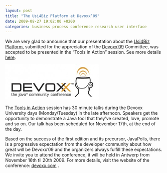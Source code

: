 ```yaml
---
layout: post
title: "The Usi4Biz Platform at Devoxx’09"
date: 2009-08-27 19:02:00 +0200
categories: business process conference research user interface
---
```


We are very glad to announce that our presentation about the <a href="http://usi4biz.com/2009/08/24/usi4biz-platform/">Usi4Biz Platform</a>, submitted for the appreciation of the <a href="http://www.devoxx.com/">Devoxx’09</a> Committee,  was accepted to be presented in the “Tools in Action” session. See more details <a href="http://www.devoxx.com/display/DV09/Linking+Business+Processes+with+User+Interfaces">here</a>.

![LogoDevoxx150dpi-300x112.jpg](/images/posts/LogoDevoxx150dpi-300x112.jpg)

The <a href="http://www.devoxx.com/display/DV09/Tools+in+Action">Tools in Action</a> session has 30 minute talks during the Devoxx University days (Monday/Tuesday) in the late afternoon. Speakers get the opportunity to demonstrate a Java tool that they’ve created, love, promote and so on. Our talk has been scheduled for November 17th, at the end of the day.

Based on the success of the first edition and its precursor, JavaPolis, there is a progressive expectation from the developer community about how great will be Devoxx’09 and the organizers always fulfill these expectations. We invite you to attend the conference, it will be held in Antwerp from November 16th til 20th 2009. For more details, visit the website of the conference: <a href="http://www.devoxx.com/">devoxx.com</a> .
